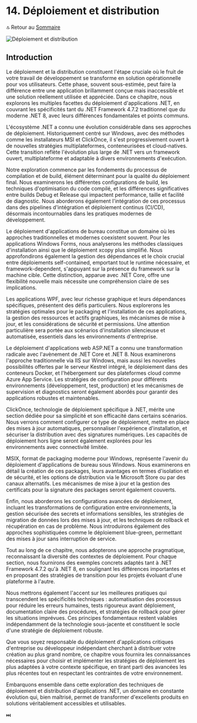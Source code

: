 # 14. Déploiement et distribution

🔝 Retour au [Sommaire](/SOMMAIRE.md)

![Déploiement et distribution](https://via.placeholder.com/800x200?text=D%C3%A9ploiement+et+distribution)

## Introduction

Le déploiement et la distribution constituent l'étape cruciale où le fruit de votre travail de développement se transforme en solution opérationnelle pour vos utilisateurs. Cette phase, souvent sous-estimée, peut faire la différence entre une application brillamment conçue mais inaccessible et une solution réellement utilisée et appréciée. Dans ce chapitre, nous explorons les multiples facettes du déploiement d'applications .NET, en couvrant les spécificités tant du .NET Framework 4.7.2 traditionnel que du moderne .NET 8, avec leurs différences fondamentales et points communs.

L'écosystème .NET a connu une évolution considérable dans ses approches de déploiement. Historiquement centré sur Windows, avec des méthodes comme les installateurs MSI et ClickOnce, il s'est progressivement ouvert à de nouvelles stratégies multiplateformes, conteneurisées et cloud-natives. Cette transition reflète l'évolution plus large de .NET vers un framework ouvert, multiplateforme et adaptable à divers environnements d'exécution.

Notre exploration commence par les fondements du processus de compilation et de build, élément déterminant pour la qualité du déploiement final. Nous examinerons les différentes configurations de build, les techniques d'optimisation du code compilé, et les différences significatives entre builds Debug et Release qui impactent performance, taille et facilité de diagnostic. Nous aborderons également l'intégration de ces processus dans des pipelines d'intégration et déploiement continus (CI/CD), désormais incontournables dans les pratiques modernes de développement.

Le déploiement d'applications de bureau constitue un domaine où les approches traditionnelles et modernes coexistent souvent. Pour les applications Windows Forms, nous analyserons les méthodes classiques d'installation ainsi que le déploiement xcopy plus simplifié. Nous approfondirons également la gestion des dépendances et le choix crucial entre déploiements self-contained, emportant tout le runtime nécessaire, et framework-dependent, s'appuyant sur la présence du framework sur la machine cible. Cette distinction, apparue avec .NET Core, offre une flexibilité nouvelle mais nécessite une compréhension claire de ses implications.

Les applications WPF, avec leur richesse graphique et leurs dépendances spécifiques, présentent des défis particuliers. Nous explorerons les stratégies optimales pour le packaging et l'installation de ces applications, la gestion des ressources et actifs graphiques, les mécanismes de mise à jour, et les considérations de sécurité et permissions. Une attention particulière sera portée aux scénarios d'installation silencieuse et automatisée, essentiels dans les environnements d'entreprise.

Le déploiement d'applications web ASP.NET a connu une transformation radicale avec l'avènement de .NET Core et .NET 8. Nous examinerons l'approche traditionnelle via IIS sur Windows, mais aussi les nouvelles possibilités offertes par le serveur Kestrel intégré, le déploiement dans des conteneurs Docker, et l'hébergement sur des plateformes cloud comme Azure App Service. Les stratégies de configuration pour différents environnements (développement, test, production) et les mécanismes de supervision et diagnostics seront également abordés pour garantir des applications robustes et maintenables.

ClickOnce, technologie de déploiement spécifique à .NET, mérite une section dédiée pour sa simplicité et son efficacité dans certains scénarios. Nous verrons comment configurer ce type de déploiement, mettre en place des mises à jour automatiques, personnaliser l'expérience d'installation, et sécuriser la distribution avec des signatures numériques. Les capacités de déploiement hors ligne seront également explorées pour les environnements avec connectivité limitée.

MSIX, format de packaging moderne pour Windows, représente l'avenir du déploiement d'applications de bureau sous Windows. Nous examinerons en détail la création de ces packages, leurs avantages en termes d'isolation et de sécurité, et les options de distribution via le Microsoft Store ou par des canaux alternatifs. Les mécanismes de mise à jour et la gestion des certificats pour la signature des packages seront également couverts.

Enfin, nous aborderons les configurations avancées de déploiement, incluant les transformations de configuration entre environnements, la gestion sécurisée des secrets et informations sensibles, les stratégies de migration de données lors des mises à jour, et les techniques de rollback et récupération en cas de problème. Nous introduirons également des approches sophistiquées comme le déploiement blue-green, permettant des mises à jour sans interruption de service.

Tout au long de ce chapitre, nous adopterons une approche pragmatique, reconnaissant la diversité des contextes de déploiement. Pour chaque section, nous fournirons des exemples concrets adaptés tant à .NET Framework 4.7.2 qu'à .NET 8, en soulignant les différences importantes et en proposant des stratégies de transition pour les projets évoluant d'une plateforme à l'autre.

Nous mettrons également l'accent sur les meilleures pratiques qui transcendent les spécificités techniques : automatisation des processus pour réduire les erreurs humaines, tests rigoureux avant déploiement, documentation claire des procédures, et stratégies de rollback pour gérer les situations imprévues. Ces principes fondamentaux restent valables indépendamment de la technologie sous-jacente et constituent le socle d'une stratégie de déploiement robuste.

Que vous soyez responsable du déploiement d'applications critiques d'entreprise ou développeur indépendant cherchant à distribuer votre création au plus grand nombre, ce chapitre vous fournira les connaissances nécessaires pour choisir et implémenter les stratégies de déploiement les plus adaptées à votre contexte spécifique, en tirant parti des avancées les plus récentes tout en respectant les contraintes de votre environnement.

Embarquons ensemble dans cette exploration des techniques de déploiement et distribution d'applications .NET, un domaine en constante évolution qui, bien maîtrisé, permet de transformer d'excellents produits en solutions véritablement accessibles et utilisables.

⏭️
